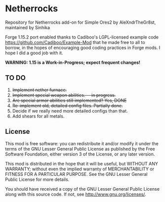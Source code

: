 # Netherrocks

Repository for Netherrocks add-on for Simple Ores2 by AleXndrTheGr8st, maintained by Sinhika

Forge 1.15.2 port enabled thanks to Cadiboo's LGPL-licensed example code 
<https://github.com/Cadiboo/Example-Mod> that he made free to all to borrow, 
in the hopes of encouraging good coding practices in
Forge mods. I hope I did a good job with it. 

**WARNING: 1.15 is a Work-in-Progress; expect frequent changes!**

TO DO
-----
1. <s>Implement nether furnace.</s>
2. <s>Implement special weapon abilities. -- in progress.</s>
3. <s>Are special armor abilities still implemented? Yes, DONE</s>
4. <s>Re-implement old, detailed config files. Partially done.</s>
5. Decide if we really need more detailed configs than that.
6. Add shears for all metals.

License
-------

This mod is free software: you can redistribute it and/or modify it under the
terms of the GNU Lesser General Public License as published by the Free
Software Foundation, either version 3 of the License, or any later version.

This mod is distributed in the hope that it will be useful, but WITHOUT ANY
WARRANTY; without even the implied warranty of MERCHANTABILITY or FITNESS FOR A
PARTICULAR PURPOSE.  See the GNU Lesser General Public License for more
details.

You should have received a copy of the GNU Lesser General Public License along
with this source code.  If not, see <http://www.gnu.org/licenses/>.

